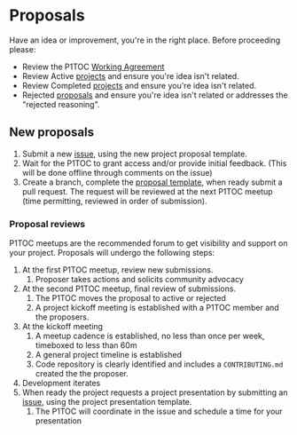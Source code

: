# Proposals

Have an idea or improvement, you're in the right place. Before proceeding please:
- Review the P1TOC [Working Agreement](/WORKINGAGREEMENT.md)
- Review Active [projects](/projects/active/) and ensure you're idea isn't related.
- Review Completed [projects](/projects/completed/) and ensure you're idea isn't related. 
- Rejected [proposals](/projects/rejected/) and ensure you're idea isn't related or addresses the "rejected reasoning".

## New proposals

1. Submit a new [issue](https://repo1.dso.mil/platform-one/p1toc/-/issues/new), using the new project proposal template.
2. Wait for the P1TOC to grant access and/or provide initial feedback. (This will be done offline through comments on the issue)
3. Create a branch, complete the [proposal template](proposal_template.yaml), when ready submit a pull request. The request will be reviewed at the next P1TOC meetup (time permitting, reviewed in order of submission).

### Proposal reviews

P1TOC meetups are the recommended forum to get visibility and support on your project. Proposals will undergo the following steps:

1. At the first P1TOC meetup, review new submissions.
   1. Proposer takes actions and solicits community advocacy
2. At the second P1TOC meetup, final review of submissions.
   1. The P1TOC moves the proposal to active or rejected
   2. A project kickoff meeting is established with a P1TOC member and the proposers.
3. At the kickoff meeting
   1. A meetup cadence is established, no less than once per week, timeboxed to less than 60m
   2. A general project timeline is established
   3. Code repository is clearly identified and includes a `CONTRIBUTING.md` created the the proposer.
4. Development iterates
5. When ready the project requests a project presentation by submitting an [issue](https://repo1.dso.mil/platform-one/p1toc/-/issues/new), using the project presentation template.
   1. The P1TOC will coordinate in the issue and schedule a time for your presentation

